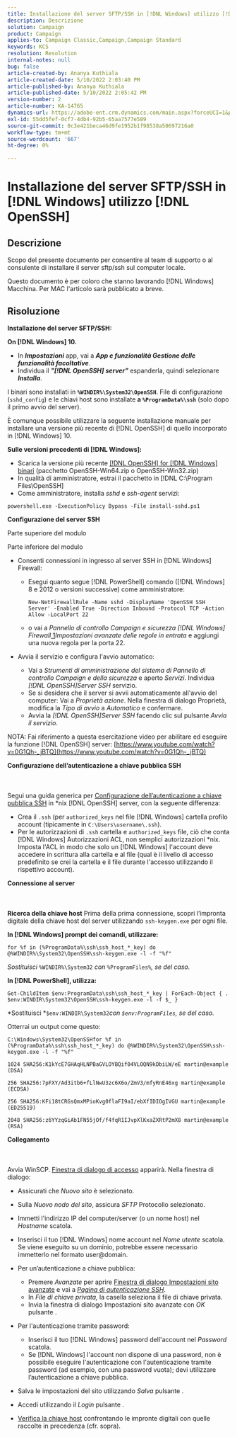 ```yaml
---
title: Installazione del server SFTP/SSH in [!DNL Windows] utilizzo [!DNL OpenSSH]
description: Descrizione
solution: Campaign
product: Campaign
applies-to: Campaign Classic,Campaign,Campaign Standard
keywords: KCS
resolution: Resolution
internal-notes: null
bug: false
article-created-by: Ananya Kuthiala
article-created-date: 5/10/2022 2:03:40 PM
article-published-by: Ananya Kuthiala
article-published-date: 5/10/2022 2:05:42 PM
version-number: 2
article-number: KA-14765
dynamics-url: https://adobe-ent.crm.dynamics.com/main.aspx?forceUCI=1&pagetype=entityrecord&etn=knowledgearticle&id=f3e81ffc-69d0-ec11-a7b5-0022480a8e40
exl-id: 55dd5fef-0cf7-4db4-92b5-65aa7577e589
source-git-commit: 0c3e421beca46d9fe1952b1f98538a50697216a0
workflow-type: tm+mt
source-wordcount: '667'
ht-degree: 0%

---
```


# Installazione del server SFTP/SSH in [!DNL Windows] utilizzo [!DNL OpenSSH]

## Descrizione


Scopo del presente documento per consentire al team di supporto o al consulente di installare il server sftp/ssh sul computer locale.

Questo documento è per coloro che stanno lavorando [!DNL Windows] Macchina. Per MAC l&#39;articolo sarà pubblicato a breve.


## Risoluzione


<b>Installazione del server SFTP/SSH:</b>

<b>On [!DNL Windows] 10.</b>

- In <b>*Impostazioni</b>* app, vai a <b>*App e funzionalità Gestione delle funzionalità facoltative</b>*.
- Individua il <b>*&quot;[!DNL OpenSSH] server&quot;</b>* espanderla, quindi selezionare <b>*Installa</b>*.


I binari sono installati in <b>`%WINDIR%\System32\OpenSSH`</b>. File di configurazione (`sshd_config`) e le chiavi host sono installate <b>a `%ProgramData%\ssh`</b> (solo dopo il primo avvio del server).

È comunque possibile utilizzare la seguente installazione manuale per installare una versione più recente di [!DNL OpenSSH] di quello incorporato in [!DNL Windows] 10.

<b>Sulle versioni precedenti di [!DNL Windows]:</b>

- Scarica la versione più recente [[!DNL OpenSSH] for [!DNL Windows] binari](https://github.com/PowerShell/Win32-OpenSSH/releases "https://github.com/PowerShell/Win32-OpenSSH/releases") (pacchetto OpenSSH-Win64.zip o OpenSSH-Win32.zip)
- In qualità di amministratore, estrai il pacchetto in [!DNL C:\Program Files\OpenSSH]
- Come amministratore, installa *sshd* e *ssh-agent* servizi:


`powershell.exe -ExecutionPolicy Bypass -File install-sshd.ps1`



<b>Configurazione del server SSH</b>

Parte superiore del modulo

Parte inferiore del modulo

- Consenti connessioni in ingresso al server SSH in [!DNL Windows] Firewall:

   - Esegui quanto segue [!DNL PowerShell] comando ([!DNL Windows] 8 e 2012 o versioni successive) come amministratore:

      `New-NetFirewallRule -Name sshd -DisplayName 'OpenSSH SSH Server' -Enabled True -Direction Inbound -Protocol TCP -Action Allow -LocalPort 22`

   - o vai a *Pannello di controllo Campaign e sicurezza  [!DNL Windows] Firewall*[ 1](https://winscp.net/eng/docs/guide_windows_openssh_server#fn1)*Impostazioni avanzate delle regole in entrata* e aggiungi una nuova regola per la porta 22.

- Avvia il servizio e configura l&#39;avvio automatico:

   - Vai a *Strumenti di amministrazione del sistema di Pannello di controllo Campaign e della sicurezza* e aperto *Servizi*. Individua *[!DNL OpenSSH]Server SSH* servizio.
   - Se si desidera che il server si avvii automaticamente all&#39;avvio del computer: Vai a *Proprietà azione*. Nella finestra di dialogo Proprietà, modifica la *Tipo di avvio* a *Automatico* e confermare.
   - Avvia la *[!DNL OpenSSH]Server SSH* facendo clic sul pulsante *Avvia il servizio*.


NOTA: Fai riferimento a questa esercitazione video per abilitare ed eseguire la funzione [!DNL OpenSSH] server: [https://www.youtube.com/watch?v=0G1Qh-_jBTQ](https://www.youtube.com/watch?v=0G1Qh-_jBTQ)



<b>Configurazione dell’autenticazione a chiave pubblica SSH</b>
<br><br> <br><br>
Segui una guida generica per [Configurazione dell’autenticazione a chiave pubblica SSH](https://winscp.net/eng/docs/guide_public_key) in \*nix [!DNL OpenSSH] server, con la seguente differenza:

- Crea il `.ssh` (per `authorized_keys` nel file [!DNL Windows] cartella profilo account (tipicamente in `C:\Users\username\.ssh`).
- Per le autorizzazioni di `.ssh` cartella e `authorized_keys` file, ciò che conta [!DNL Windows] Autorizzazioni ACL, non semplici autorizzazioni \*nix. Imposta l&#39;ACL in modo che solo un [!DNL Windows] l&#39;account deve accedere in scrittura alla cartella e al file (qual è il livello di accesso predefinito se crei la cartella e il file durante l&#39;accesso utilizzando il rispettivo account).


<b>Connessione al server</b>
<br><br> <br><br><b>Ricerca della chiave host</b>
Prima della prima connessione, scopri l’impronta digitale della chiave host del server utilizzando `ssh-keygen.exe` per ogni file.

<b>In [!DNL Windows] prompt dei comandi, utilizzare: </b>


```
for %f in (%ProgramData%\ssh\ssh_host_*_key) do @%WINDIR%\System32\OpenSSH\ssh-keygen.exe -l -f "%f"
```


*Sostituisci* `%WINDIR%\System32` *con* `%ProgramFiles%`*, se del caso.*

<b>In [!DNL PowerShell], utilizza: </b>


```
Get-ChildItem $env:ProgramData\ssh\ssh_host_*_key | ForEach-Object { . $env:WINDIR\System32\OpenSSH\ssh-keygen.exe -l -f $_ }
```


*Sostituisci *`$env:WINDIR\System32`*con *`$env:ProgramFiles`*, se del caso.*

Otterrai un output come questo:


```
C:\Windows\System32\OpenSSHfor %f in (%ProgramData%\ssh\ssh_host_*_key) do @%WINDIR%\System32\OpenSSH\ssh-keygen.exe -l -f "%f"
```



```
1024 SHA256:K1kYcE7GHAqHLNPBaGVLOYBQif04VLOQN9kDbiLW/eE martin@example (DSA)
```



```
256 SHA256:7pFXY/Ad3itb6+fLlNwU3zc6X6o/ZmV3/mfyRnE46xg martin@example (ECDSA)
```



```
256 SHA256:KFi18tCRGsQmxMPioKvg0flaFI9aI/ebXfIDIOgIVGU martin@example (ED25519)
```



```
2048 SHA256:z6YYzqGiAb1FN55jOf/f4fqR1IJvpXlKxaZXRtP2mX8 martin@example (RSA)
```




<b>Collegamento</b>
<br><br> <br><br>
Avvia WinSCP. [Finestra di dialogo di accesso](https://winscp.net/eng/docs/ui_login) apparirà. Nella finestra di dialogo:

- Assicurati che *Nuovo sito* è selezionato.
- Sulla *Nuovo nodo del sito*, assicura *SFTP* Protocollo selezionato.
- Immetti l&#39;indirizzo IP del computer/server (o un nome host) nel *Hostname* scatola.
- Inserisci il tuo [!DNL Windows] nome account nel *Nome utente* scatola. Se viene eseguito su un dominio, potrebbe essere necessario immetterlo nel formato user@domain.
- Per un’autenticazione a chiave pubblica:

   - Premere *Avanzate* per aprire [Finestra di dialogo Impostazioni sito avanzate](https://winscp.net/eng/docs/ui_login_advanced) e vai a *[Pagina di autenticazione SSH](https://winscp.net/eng/docs/ui_login_authentication)*.
   - In *File di chiave privata,* la casella seleziona il file di chiave privata.
   - Invia la finestra di dialogo Impostazioni sito avanzate con *OK* pulsante .
- Per l&#39;autenticazione tramite password:

   - Inserisci il tuo [!DNL Windows] password dell&#39;account nel *Password* scatola.
   - Se [!DNL Windows] l&#39;account non dispone di una password, non è possibile eseguire l&#39;autenticazione con l&#39;autenticazione tramite password (ad esempio, con una password vuota); devi utilizzare l’autenticazione a chiave pubblica.
- Salva le impostazioni del sito utilizzando *Salva* pulsante .
- Accedi utilizzando il *Login* pulsante .
- [Verifica la chiave host](https://winscp.net/eng/docs/ssh_verifying_the_host_key) confrontando le impronte digitali con quelle raccolte in precedenza (cfr. sopra).
